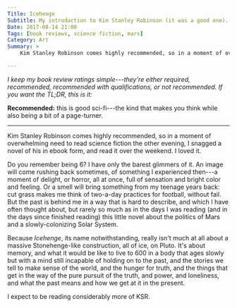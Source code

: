 ```yaml
---
Title: Icehenge
Subtitle: My introduction to Kim Stanley Robinson (it was a good one).
Date: 2017-08-14 21:00
Tags: [book reviews, science fiction, mars]
Category: Art
Summary: >
    Kim Stanley Robinson comes highly recommended, so in a moment of overwhelming need to read science fiction the other evening, I snagged a novel of his in ebook form, and read it over the weekend. I loved it.

---
```


<i class=editorial>I keep my book review ratings simple---they're either *required*, *recommended*, *recommended with qualifications*, or *not recommended*. If you want the TL;DR, this is it:</i>

**Recommended:** this is good sci-fi---the kind that makes you think while also being a bit of a page-turner.

---

Kim Stanley Robinson comes highly recommended, so in a moment of overwhelming need to read science fiction the other evening, I snagged a novel of his in ebook form, and read it over the weekend. I loved it.

Do you remember being 6? I have only the barest glimmers of it. An image will come rushing back sometimes, of something I experienced then---a moment of delight, or horror, all at once, full of sensation and bright color and feeling. Or a smell will bring something from my teenage years back: cut grass makes me think of two-a-day practices for football, without fail. But the past is behind me in a way that is hard to describe, and which I have often thought about, but rarely so much as in the days I was reading (and in the days since finished reading) this little novel about the politics of Mars and a slowly-colonizing Solar System.

Because _Icehenge_, its name notwithstanding, really isn't much at all about a massive Stonehenge-like construction, all of ice, on Pluto. It's about memory, and what it would be like to live to 600 in a body that ages slowly but with a mind still incapable of holding on to the past, and the stories we tell to make sense of the world, and the hunger for truth, and the things that get in the way of the pure pursuit of the truth, and power, and loneliness, and what the past means and how we get at it in the present.

I expect to be reading considerably more of KSR.

